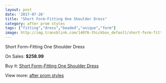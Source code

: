 ```yaml
---
layout: post
date: '2017-07-26'
title: "Short Form-Fitting One Shoulder Dress"
category: after prom styles
tags: ["fitting","dress","beaded","unique","form"]
image: http://img.transblink.com/14076-thickbox_default/short-form-fitting-one-shoulder-dress.jpg
---
```

Short Form-Fitting One Shoulder Dress

On Sales: **$258.99**
<a href="https://www.transblink.com/en/after-prom-styles/4506-short-form-fitting-one-shoulder-dress.html"><amp-img layout="responsive" width="600" height="600" src="//img.transblink.com/14076-thickbox_default/short-form-fitting-one-shoulder-dress.jpg" alt="Short Form-Fitting One Shoulder Dress 0" /></a>
<a href="https://www.transblink.com/en/after-prom-styles/4506-short-form-fitting-one-shoulder-dress.html"><amp-img layout="responsive" width="600" height="600" src="//img.transblink.com/14078-thickbox_default/short-form-fitting-one-shoulder-dress.jpg" alt="Short Form-Fitting One Shoulder Dress 1" /></a>
<a href="https://www.transblink.com/en/after-prom-styles/4506-short-form-fitting-one-shoulder-dress.html"><amp-img layout="responsive" width="600" height="600" src="//img.transblink.com/14077-thickbox_default/short-form-fitting-one-shoulder-dress.jpg" alt="Short Form-Fitting One Shoulder Dress 2" /></a>

Buy it: [Short Form-Fitting One Shoulder Dress](https://www.transblink.com/en/after-prom-styles/4506-short-form-fitting-one-shoulder-dress.html "Short Form-Fitting One Shoulder Dress")

View more: [after prom styles](https://www.transblink.com/en/55-after-prom-styles "after prom styles")